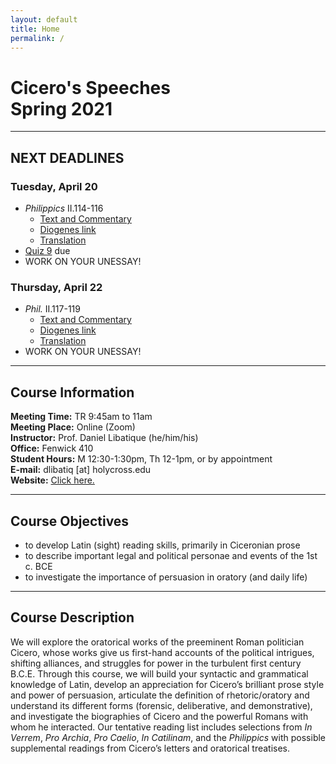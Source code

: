 ```yaml
---
layout: default
title: Home
permalink: /
---
```


# Cicero's Speeches<br>Spring 2021

***

## NEXT DEADLINES

### Tuesday, April 20
* *Philippics* II.114-116
  * [Text and Commentary](http://dcc.dickinson.edu/cicero-philippics/ii-114)
  * [Diogenes link](https://d.iogen.es/web/fileDisplay?ver=1.005&user=acad&host=local&filePath=texts/Perseus_Latin/data/phi0474/phi035/phi0474.phi035.perseus-lat2.xml)
  * [Translation](https://drive.google.com/file/d/1Vx33fCZnyOLPktPQs09adGhmwl4OuYZE/view?usp=sharing)
* [Quiz 9](https://hc.instructure.com/courses/3519/assignments/32248) due
* WORK ON YOUR UNESSAY!

### Thursday, April 22
* *Phil.* II.117-119
  * [Text and Commentary](http://dcc.dickinson.edu/cicero-philippics/ii-117)
  * [Diogenes link](https://d.iogen.es/web/fileDisplay?ver=1.005&user=acad&host=local&filePath=texts/Perseus_Latin/data/phi0474/phi035/phi0474.phi035.perseus-lat2.xml)
  * [Translation](https://drive.google.com/file/d/1Vx33fCZnyOLPktPQs09adGhmwl4OuYZE/view?usp=sharing)
* WORK ON YOUR UNESSAY!

***

## Course Information

**Meeting Time:** TR 9:45am to 11am  
**Meeting Place:**  Online (Zoom)  
**Instructor:** Prof. Daniel Libatique (he/him/his)  
**Office:** Fenwick 410  
**Student Hours:** M 12:30-1:30pm, Th 12-1pm, or by appointment  
**E-mail:** dlibatiq [at] holycross.edu  
**Website:** [Click here.](https://libatique.info)

***

## Course Objectives

* to develop Latin (sight) reading skills, primarily in Ciceronian prose
* to describe important legal and political personae and events of the 1st c. BCE
* to investigate the importance of persuasion in oratory (and daily life)

***

## Course Description

We will explore the oratorical works of the preeminent Roman politician Cicero, whose works give us first-hand accounts of the political intrigues, shifting alliances, and struggles for power in the turbulent first century B.C.E. Through this course, we will build your syntactic and grammatical knowledge of Latin, develop an appreciation for Cicero’s brilliant prose style and power of persuasion, articulate the definition of rhetoric/oratory and understand its different forms (forensic, deliberative, and demonstrative), and investigate the biographies of Cicero and the powerful Romans with whom he interacted. Our tentative reading list includes selections from *In Verrem*, *Pro Archia*, *Pro Caelio*, *In Catilinam*, and the *Philippics* with possible supplemental readings from Cicero’s letters and oratorical treatises.
